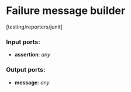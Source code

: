 # Failure message builder

[testing/reporters/junit]

### Input ports:

* __assertion__: _any_



### Output ports:

* __message__: _any_




